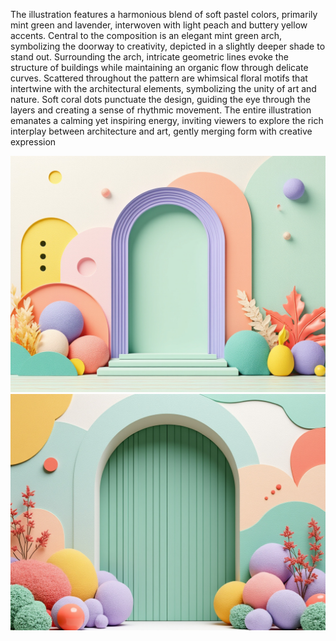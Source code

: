 The illustration features a harmonious blend of soft pastel colors, primarily mint green and lavender, interwoven with light peach and buttery yellow accents. Central to the composition is an elegant mint green arch, symbolizing the doorway to creativity, depicted in a slightly deeper shade to stand out. Surrounding the arch, intricate geometric lines evoke the structure of buildings while maintaining an organic flow through delicate curves. Scattered throughout the pattern are whimsical floral motifs that intertwine with the architectural elements, symbolizing the unity of art and nature. Soft coral dots punctuate the design, guiding the eye through the layers and creating a sense of rhythmic movement. The entire illustration emanates a calming yet inspiring energy, inviting viewers to explore the rich interplay between architecture and art, gently merging form with creative expression

![](assets/bf8fa5f5-dcbf-4389-9b45-04e1420742fb.jpeg)![](assets/5e6f50c8-2e70-4ab2-9a7b-e3f85a51c3d1.jpeg)